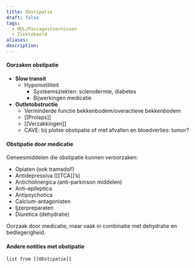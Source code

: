 ```yaml
---
title: Obstipatie
draft: false
tags:
  - MDL/Passagestoornissen
  - Ziektebeeld
aliases: 
description: 
---
```



#### Oorzaken obstipatie
- **Slow transit**
	 - Hypomotiliteit
		 - Systeemsziekten: sclerodermie, diabetes
		 - Bijwerkingen medicatie
- **Outletobstructie**
	 - Verminderde functie bekkenbodem/overactieve bekkenbodem
	 - [[Prolaps]]
	 - [[Verzakkingen]]
	 - CAVE: bij plotse obstipatie of met afvallen en bloedverlies: tumor?

#### Obstipatie door medicatie
Geneesmiddelen die obstipatie kunnen veroorzaken:

-   Opiaten (ook tramadol!)
-   Antidepressiva ([[TCA]]’s)
-   Anticholinergica (anti-parkinson middelen)
-   Anti-epileptica
-   Antipsychotica
-   Calcium-antagonisten
-   Ijzerpreparaten
-   Diuretica (dehydratie)

Oorzaak door medicatie, maar vaak in combinatie met dehydratie en bedlegerigheid.


#### Andere notities met obstipatie
```dataview
list from [[Obstipatie]]

```